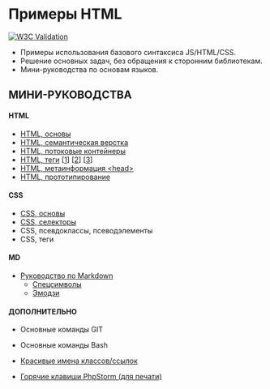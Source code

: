 # Примеры HTML

[![W3C Validation](https://img.shields.io/w3c-validation/default?targetUrl=https%3A%2F%2Fgrand-web.github.io%2Fsimple-html-templates%2F)](https://www.w3.org/Consortium/)

- Примеры использования базового синтаксиса JS/HTML/CSS.
- Решение основных задач, без обращения к сторонним библиотекам.
- Мини-руководства по основам языков.

## МИНИ-РУКОВОДСТВА

#### HTML

<!-- FIXME ИСПРАВИТЬ+ДОБАВИТЬ ССЫЛКИ -->

- [HTML, основы](mini-manuals/html.md)
- [HTML, семантическая верстка](mini-manuals/html.md#семантическая-верстка)
- [HTML, потоковые контейнеры](mini-manuals/html-containers.md)
- [HTML, теги](mini-manuals/html-tags.md) [[1]\] [[2]\] [[3]\]
- [HTML, метаинформация <head\>](mini-manuals/html-head.md)
- [HTML, прототипирование](mini-manuals/html-prototype.md)

[1]: https://webref.ru/html
[2]: https://developer.mozilla.org/ru/docs/Web/HTML/Element#текстовое_содержание
[3]: https://html5book.ru/html-spravochnik.html

#### CSS

- [CSS, основы](mini-manuals/css.md)
- [CSS, селекторы](mini-manuals/css-selectors.md)
- CSS, псевдоклассы, псеводэлементы
- CSS, теги

#### MD

- [Руководство по Markdown](mini-manuals/md.md)
  - [Спецсимволы](mini-manuals/md.md#спецсимволы)
  - [Эмодзи](mini-manuals/md.md#эмодзи)

#### ДОПОЛНИТЕЛЬНО

- Основные команды GIT
- Основные команды Bash
- [Красивые имена классов/ссылок](mini-manuals/oth/names-class-links.md)

- [Горячие клавиши PhpStorm (для печати)](https://github.com/LoginovIlya/PhpStorm-hotkeys-ru/blob/master/PhpStorm_Hotkeys_ru.pdf)

